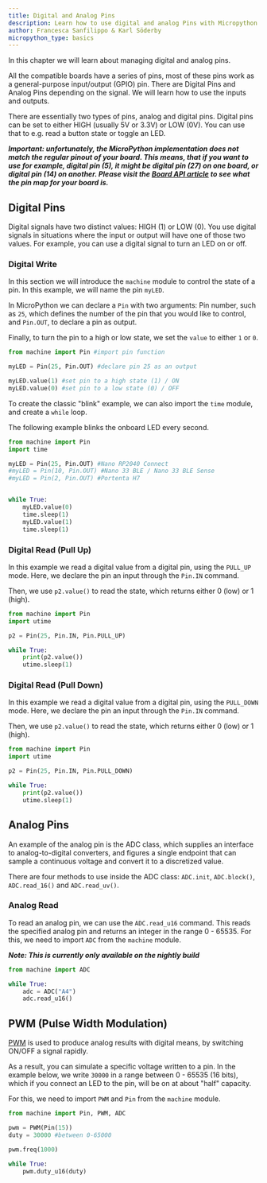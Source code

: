 ```yaml
---
title: Digital and Analog Pins
description: Learn how to use digital and analog Pins with Micropython
author: Francesca Sanfilippo & Karl Söderby
micropython_type: basics
---
```


In this chapter we will learn about managing digital and analog pins. 

All the compatible boards have a series of pins, most of these pins work as a general-purpose input/output (GPIO) pin. There are Digital Pins and Analog Pins depending on the signal. We will learn how to use the inputs and outputs.

There are essentially two types of pins, analog and digital pins. Digital pins can be set to either HIGH (usually 5V or 3.3V) or LOW (0V). You can use that to e.g. read a button state or toggle an LED.

***Important: unfortunately, the MicroPython implementation does not match the regular pinout of your board. This means, that if you want to use for example, digital pin (5), it might be digital pin (27) on one board, or digital pin (14) on another. Please visit the [Board API article](/micropython/basics/board-api) to see what the pin map for your board is.***

## Digital Pins

Digital signals have two distinct values: HIGH (1) or LOW (0). You use digital signals in situations where the input or output will have one of those two values. For example, you can use a digital signal to turn an LED on or off. 

### Digital Write

In this section we will introduce the `machine` module to control the state of a pin. In this example, we will name the pin `myLED`.

In MicroPython we can declare a `Pin` with two arguments: Pin number, such as `25`, which defines the number of the pin that you would like to control, and `Pin.OUT`, to declare a pin as output. 

Finally, to turn the pin to a high or low state, we set the `value` to either `1` or `0`.

```python
from machine import Pin #import pin function 

myLED = Pin(25, Pin.OUT) #declare pin 25 as an output

myLED.value(1) #set pin to a high state (1) / ON
myLED.value(0) #set pin to a low state (0) / OFF
```

To create the classic "blink" example, we can also import the `time` module, and create a `while` loop.

The following example blinks the onboard LED every second.

```python
from machine import Pin
import time

myLED = Pin(25, Pin.OUT) #Nano RP2040 Connect
#myLED = Pin(10, Pin.OUT) #Nano 33 BLE / Nano 33 BLE Sense
#myLED = Pin(2, Pin.OUT) #Portenta H7


while True:
    myLED.value(0)
    time.sleep(1)  
    myLED.value(1)
    time.sleep(1)
```

### Digital Read (Pull Up)

In this example we read a digital value from a digital pin, using the `PULL_UP` mode. Here, we declare the pin an input through the `Pin.IN` command.

Then, we use `p2.value()` to read the state, which returns either 0 (low) or 1 (high).

```python
from machine import Pin
import utime

p2 = Pin(25, Pin.IN, Pin.PULL_UP)

while True:
    print(p2.value())
    utime.sleep(1)
```

### Digital Read (Pull Down)

In this example we read a digital value from a digital pin, using the `PULL_DOWN` mode. Here, we declare the pin an input through the `Pin.IN` command.

Then, we use `p2.value()` to read the state, which returns either 0 (low) or 1 (high).

```python
from machine import Pin
import utime

p2 = Pin(25, Pin.IN, Pin.PULL_DOWN)

while True:
    print(p2.value())
    utime.sleep(1)
```

## Analog Pins

An example of the analog pin is the ADC class, which supplies an interface to analog-to-digital converters, and figures a single endpoint that can sample a continuous voltage and convert it to a discretized value.

There are four methods to use inside the ADC class: `ADC.init`, `ADC.block()`, `ADC.read_16()` and `ADC.read_uv()`.

### Analog Read

To read an analog pin, we can use the `ADC.read_u16` command. This reads the specified analog pin and returns an integer in the range 0 - 65535. For this, we need to import `ADC` from the `machine` module.

***Note: This is currently only available on the nightly build***

```python
from machine import ADC

while True:
    adc = ADC("A4")
    adc.read_u16()
```

## PWM (Pulse Width Modulation)

[PWM](/learn/microcontrollers/analog-output) is used to produce analog results with digital means, by switching ON/OFF a signal rapidly.

As a result, you can simulate a specific voltage written to a pin. In the example below, we write `30000` in a range between 0 - 65535 (16 bits), which if you connect an LED to the pin, will be on at about "half" capacity.

For this, we need to import `PWM` and `Pin` from the `machine` module.

```python
from machine import Pin, PWM, ADC

pwm = PWM(Pin(15))
duty = 30000 #between 0-65000

pwm.freq(1000)

while True:
    pwm.duty_u16(duty)
```
